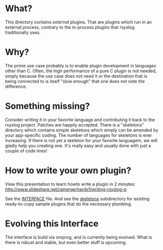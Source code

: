 What?
=====
This directory contains *external* plugins. That are plugins which run
in an external process, contrary to the in-process plugins that rsyslog
traditionally uses.

Why?
====
The prime use case probably is to enable plugin development in languages
other than C. Often, the high performance of a pure C plugin is not needed,
simply because the use case does not need it or the destination that is
being connected to is itself "slow enough" that one does not note
the difference.

Something missing?
==================
Consider writing it in your favorite language and contributing it back
to the rsyslog project. Patches are happily accepted. There is a
"skeletons" directory which contains simple skeletons which simply 
can be amended by your app-specific coding. The number of languages
for skeletons is ever increasing. If there is not yet a skeleton for
your favorite languagem, we will gladly help you creating one. It's
really easy and usually done with just a couple of code lines!

How to write your own plugin?
=============================
View this presentation to learn howto write a plugin in 2 minutes:
    http://www.slideshare.net/rainergerhards1/writing-rsyslog-p

See the [INTERFACE](INTERFACE.md) file. And see the [skeletons](skeletons)
subdirectory for existing ready-to-copy sample plugins that do the
necessary plumbing.

Evolving this Interface
=======================
The interface is build via omprog, and is currently being evolved. What
is there is robust and stable, but even better stuff is upcoming.
